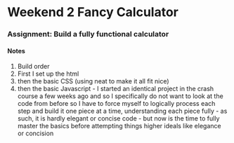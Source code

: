 # Weekend 2 Fancy Calculator

### Assignment: Build a fully functional calculator

#### Notes
1. Build order
  1. First I set up the html
  2. then the basic CSS (using neat to make it all fit nice)
  3. then the basic Javascript
    - I started an identical project in the crash course a few weeks ago and so I specifically do not want to look at the code from before so I have to force myself to logically process each step and build it one piece at a time, understanding each piece fully
    - as such, it is hardly elegant or concise code
    - but now is the time to fully master the basics before attempting things higher ideals like elegance or concision
